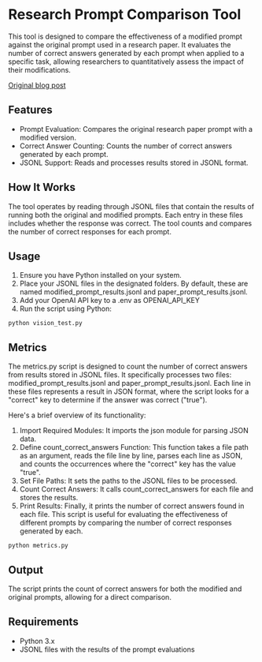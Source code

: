 
# Research Prompt Comparison Tool
This tool is designed to compare the effectiveness of a modified prompt against the original prompt used in a research paper. It evaluates the number of correct answers generated by each prompt when applied to a specific task, allowing researchers to quantitatively assess the impact of their modifications.

[Original blog post](https://andrewmayne.com/?p=765)


## Features
- Prompt Evaluation: Compares the original research paper prompt with a modified version.
- Correct Answer Counting: Counts the number of correct answers generated by each prompt.
- JSONL Support: Reads and processes results stored in JSONL format.

## How It Works
The tool operates by reading through JSONL files that contain the results of running both the original and modified prompts. Each entry in these files includes whether the response was correct. The tool counts and compares the number of correct responses for each prompt.

## Usage
1. Ensure you have Python installed on your system.
2. Place your JSONL files in the designated folders. By default, these are named modified_prompt_results.jsonl and paper_prompt_results.jsonl.
3. Add your OpenAI API key to a .env as OPENAI_API_KEY
4. Run the script using Python:

```
python vision_test.py
```
## Metrics
The metrics.py script is designed to count the number of correct answers from results stored in JSONL files. It specifically processes two files: modified_prompt_results.jsonl and paper_prompt_results.jsonl. Each line in these files represents a result in JSON format, where the script looks for a "correct" key to determine if the answer was correct ("true").

Here's a brief overview of its functionality:

1. Import Required Modules: It imports the json module for parsing JSON data.
2. Define count_correct_answers Function: This function takes a file path as an argument, reads the file line by line, parses each line as JSON, and counts the occurrences where the "correct" key has the value "true".
3. Set File Paths: It sets the paths to the JSONL files to be processed.
4. Count Correct Answers: It calls count_correct_answers for each file and stores the results.
5. Print Results: Finally, it prints the number of correct answers found in each file.
This script is useful for evaluating the effectiveness of different prompts by comparing the number of correct responses generated by each.

```
python metrics.py
```

## Output
The script prints the count of correct answers for both the modified and original prompts, allowing for a direct comparison.

## Requirements
- Python 3.x
- JSONL files with the results of the prompt evaluations